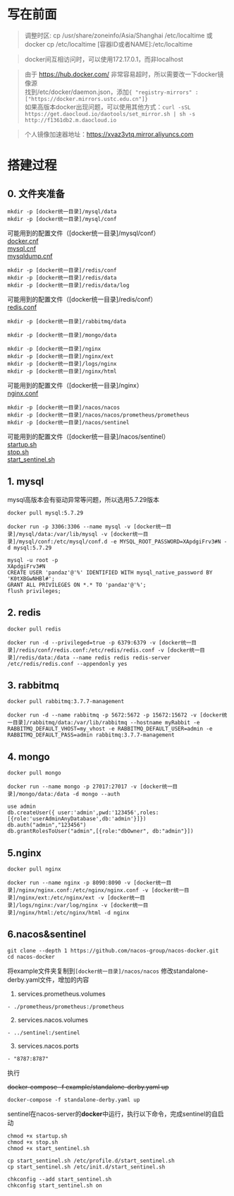 # 写在前面

> 调整时区:
cp /usr/share/zoneinfo/Asia/Shanghai /etc/localtime
或
docker cp /etc/localtime [容器ID或者NAME]:/etc/localtime

> docker间互相访问时，可以使用172.17.0.1，而非localhost

>由于 https://hub.docker.com/ 非常容易超时，所以需要改一下docker镜像源  
>找到/etc/docker/daemon.json，添加`{ "registry-mirrors" :["https://docker.mirrors.ustc.edu.cn"]}`    
>如果高版本docker出现问题，可以使用其他方式：`curl -sSL https://get.daocloud.io/daotools/set_mirror.sh | sh -s http://f1361db2.m.daocloud.io`

>个人镜像加速器地址：https://xvaz3vtq.mirror.aliyuncs.com

# 搭建过程

## 0. 文件夹准备

```shell
mkdir -p [docker统一目录]/mysql/data
mkdir -p [docker统一目录]/mysql/conf
```
可能用到的配置文件（[docker统一目录]/mysql/conf）  
[docker.cnf](./conf/docker.cnf)  
[mysql.cnf](./conf/mysql.cnf)  
[mysqldump.cnf](./conf/mysqldump.cnf)  

```shell
mkdir -p [docker统一目录]/redis/conf
mkdir -p [docker统一目录]/redis/data
mkdir -p [docker统一目录]/redis/data/log
```
可能用到的配置文件（[docker统一目录]/redis/conf）  
[redis.conf](./conf/redis.conf)  

```shell
mkdir -p [docker统一目录]/rabbitmq/data
```
```shell
mkdir -p [docker统一目录]/mongo/data
```
```shell
mkdir -p [docker统一目录]/nginx
mkdir -p [docker统一目录]/nginx/ext
mkdir -p [docker统一目录]/logs/nginx
mkdir -p [docker统一目录]/nginx/html
```

可能用到的配置文件（[docker统一目录]/nginx）  
[nginx.conf](./conf/nginx.conf)  

```shell
mkdir -p [docker统一目录]/nacos/nacos
mkdir -p [docker统一目录]/nacos/nacos/prometheus/prometheus
mkdir -p [docker统一目录]/nacos/sentinel
```

可能用到的配置文件（[docker统一目录]/nacos/sentinel）  
[startup.sh](./conf/startup.sh)  
[stop.sh](./conf/stop.sh)  
[start_sentinel.sh](./conf/start_sentinel.sh)


##  1. mysql

mysql高版本会有驱动异常等问题，所以选用5.7.29版本

```shell
docker pull mysql:5.7.29
```

```shell
docker run -p 3306:3306 --name mysql -v [docker统一目录]/mysql/data:/var/lib/mysql -v [docker统一目录]/mysql/conf:/etc/mysql/conf.d -e MYSQL_ROOT_PASSWORD=XApdgiFrv3#N -d mysql:5.7.29
```

```mysql
mysql -u root -p
XApdgiFrv3#N
CREATE USER 'pandaz'@'%' IDENTIFIED WITH mysql_native_password BY 'K0tXBGwNHBl#';
GRANT ALL PRIVILEGES ON *.* TO 'pandaz'@'%';
flush privileges;
```

## 2. redis

```shell
docker pull redis
```

```shell
docker run -d --privileged=true -p 6379:6379 -v [docker统一目录]/redis/conf/redis.conf:/etc/redis/redis.conf -v [docker统一目录]/redis/data:/data --name redis redis redis-server /etc/redis/redis.conf --appendonly yes
```

## 3. rabbitmq

```shell
docker pull rabbitmq:3.7.7-management
```

```shell
docker run -d --name rabbitmq -p 5672:5672 -p 15672:15672 -v [docker统一目录]/rabbitmq/data:/var/lib/rabbitmq --hostname myRabbit -e RABBITMQ_DEFAULT_VHOST=my_vhost -e RABBITMQ_DEFAULT_USER=admin -e RABBITMQ_DEFAULT_PASS=admin rabbitmq:3.7.7-management
```

## 4. mongo

```shell
docker pull mongo
```

```shell
docker run --name mongo -p 27017:27017 -v [docker统一目录]/mongo/data:/data -d mongo --auth
```

```shell
use admin
db.createUser({ user:'admin',pwd:'123456',roles:[{role:'userAdminAnyDatabase',db:'admin'}]})
db.auth("admin","123456")
db.grantRolesToUser("admin",[{role:"dbOwner", db:"admin"}])
```

## 5.nginx

```shell
docker pull nginx
```

```shell
docker run --name nginx -p 8090:8090 -v [docker统一目录]/nginx/nginx.conf:/etc/nginx/nginx.conf -v [docker统一目录]/nginx/ext:/etc/nginx/ext -v [docker统一目录]/logs/nginx:/var/log/nginx -v [docker统一目录]/nginx/html:/etc/nginx/html -d nginx
```

## 6.nacos&sentinel

```shell
git clone --depth 1 https://github.com/nacos-group/nacos-docker.git
cd nacos-docker
```
将example文件夹复制到`[docker统一目录]/nacos/nacos`
修改standalone-derby.yaml文件，增加的内容

1. services.prometheus.volumes

```shell
- ./prometheus/prometheus:/prometheus
```
2. services.nacos.volumes
```shell
- ../sentinel:/sentinel
```
3. services.nacos.ports
```shell
- "8787:8787"
```

执行

~~docker-compose -f example/standalone-derby.yaml up~~

```shell
docker-compose -f standalone-derby.yaml up
```

sentinel在nacos-server的**docker**中运行，执行以下命令，完成sentinel的自启动

```shell
chmod +x startup.sh
chmod +x stop.sh
chmod +x start_sentinel.sh
```

```shell
cp start_sentinel.sh /etc/profile.d/start_sentinel.sh
cp start_sentinel.sh /etc/init.d/start_sentinel.sh
```

```shell
chkconfig --add start_sentinel.sh
chkconfig start_sentinel.sh on
```